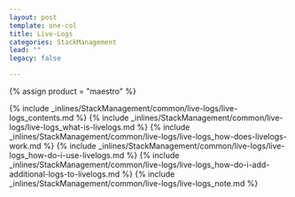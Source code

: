 ```yaml
---
layout: post
template: one-col
title: Live-Logs
categories: StackManagement
lead: ""
legacy: false

---
```

{% assign product = "maestro" %}

{% include _inlines/StackManagement/common/live-logs/live-logs_contents.md %}
{% include _inlines/StackManagement/common/live-logs/live-logs_what-is-livelogs.md %}
{% include _inlines/StackManagement/common/live-logs/live-logs_how-does-livelogs-work.md %}
{% include _inlines/StackManagement/common/live-logs/live-logs_how-do-i-use-livelogs.md %}
{% include _inlines/StackManagement/common/live-logs/live-logs_how-do-i-add-additional-logs-to-livelogs.md %}
{% include _inlines/StackManagement/common/live-logs/live-logs_note.md %}
